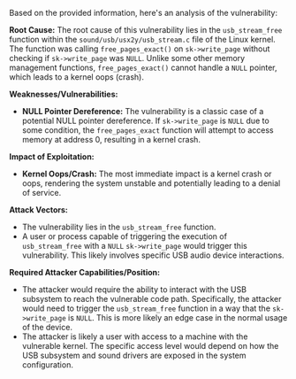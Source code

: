 Based on the provided information, here's an analysis of the vulnerability:

**Root Cause:**
The root cause of this vulnerability lies in the `usb_stream_free` function within the `sound/usb/usx2y/usb_stream.c` file of the Linux kernel. The function was calling `free_pages_exact()` on `sk->write_page` without checking if `sk->write_page` was `NULL`. Unlike some other memory management functions, `free_pages_exact()` cannot handle a `NULL` pointer, which leads to a kernel oops (crash).

**Weaknesses/Vulnerabilities:**
- **NULL Pointer Dereference:** The vulnerability is a classic case of a potential NULL pointer dereference. If `sk->write_page` is `NULL` due to some condition, the `free_pages_exact` function will attempt to access memory at address 0, resulting in a kernel crash.

**Impact of Exploitation:**
- **Kernel Oops/Crash:** The most immediate impact is a kernel crash or oops, rendering the system unstable and potentially leading to a denial of service.

**Attack Vectors:**
- The vulnerability lies in the `usb_stream_free` function.
- A user or process capable of triggering the execution of  `usb_stream_free` with a `NULL` `sk->write_page` would trigger this vulnerability. This likely involves specific USB audio device interactions.

**Required Attacker Capabilities/Position:**
- The attacker would require the ability to interact with the USB subsystem to reach the vulnerable code path. Specifically, the attacker would need to trigger the `usb_stream_free` function in a way that the `sk->write_page` is `NULL`. This is more likely an edge case in the normal usage of the device.
- The attacker is likely a user with access to a machine with the vulnerable kernel. The specific access level would depend on how the USB subsystem and sound drivers are exposed in the system configuration.